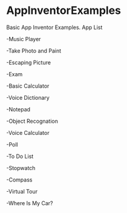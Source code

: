 # AppInventorExamples
Basic App Inventor Examples.
App List

  -Music Player
  
  -Take Photo and Paint
  
  -Escaping Picture
  
  -Exam
  
  -Basic Calculator
  
  -Voice Dictionary
  
  -Notepad
  
  -Object Recognation
  
  -Voice Calculator
  
  -Poll
  
  -To Do List
  
  -Stopwatch
  
  -Compass
  
  -Virtual Tour
  
  -Where Is My Car?
